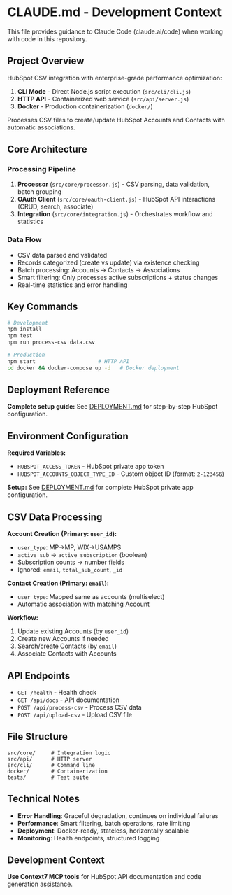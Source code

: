 # CLAUDE.md - Development Context

This file provides guidance to Claude Code (claude.ai/code) when working with code in this repository.

## Project Overview

HubSpot CSV integration with enterprise-grade performance optimization:
1. **CLI Mode** - Direct Node.js script execution (`src/cli/cli.js`)
2. **HTTP API** - Containerized web service (`src/api/server.js`)
3. **Docker** - Production containerization (`docker/`)

Processes CSV files to create/update HubSpot Accounts and Contacts with automatic associations.

## Core Architecture

### Processing Pipeline
1. **Processor** (`src/core/processor.js`) - CSV parsing, data validation, batch grouping
2. **OAuth Client** (`src/core/oauth-client.js`) - HubSpot API interactions (CRUD, search, associate)
3. **Integration** (`src/core/integration.js`) - Orchestrates workflow and statistics

### Data Flow
- CSV data parsed and validated
- Records categorized (create vs update) via existence checking
- Batch processing: Accounts → Contacts → Associations
- Smart filtering: Only processes active subscriptions + status changes
- Real-time statistics and error handling

## Key Commands

```bash
# Development
npm install
npm test
npm run process-csv data.csv

# Production
npm start                    # HTTP API
cd docker && docker-compose up -d   # Docker deployment
```

## Deployment Reference
**Complete setup guide:** See [DEPLOYMENT.md](../DEPLOYMENT.md) for step-by-step HubSpot configuration.

## Environment Configuration

**Required Variables:**
- `HUBSPOT_ACCESS_TOKEN` - HubSpot private app token  
- `HUBSPOT_ACCOUNTS_OBJECT_TYPE_ID` - Custom object ID (format: `2-123456`)

**Setup:** See [DEPLOYMENT.md](../DEPLOYMENT.md) for complete HubSpot private app configuration.

## CSV Data Processing

**Account Creation (Primary: `user_id`):**
- `user_type`: MP→MP, WIX→USAMPS  
- `active_sub` → `active_subscription` (boolean)
- Subscription counts → number fields
- Ignored: `email`, `total_sub_count`, `_id`

**Contact Creation (Primary: `email`):**
- `user_type`: Mapped same as accounts (multiselect)
- Automatic association with matching Account

**Workflow:**
1. Update existing Accounts (by `user_id`)
2. Create new Accounts if needed
3. Search/create Contacts (by `email`)  
4. Associate Contacts with Accounts

## API Endpoints

- `GET /health` - Health check
- `GET /api/docs` - API documentation  
- `POST /api/process-csv` - Process CSV data
- `POST /api/upload-csv` - Upload CSV file

## File Structure

```
src/core/     # Integration logic
src/api/      # HTTP server  
src/cli/      # Command line
docker/       # Containerization
tests/        # Test suite
```

## Technical Notes

- **Error Handling**: Graceful degradation, continues on individual failures
- **Performance**: Smart filtering, batch operations, rate limiting
- **Deployment**: Docker-ready, stateless, horizontally scalable
- **Monitoring**: Health endpoints, structured logging

## Development Context

**Use Context7 MCP tools** for HubSpot API documentation and code generation assistance.
